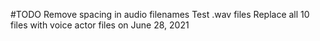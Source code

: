 #TODO 
Remove spacing in audio filenames
Test .wav files
Replace all 10 files with voice actor files on June 28, 2021 
